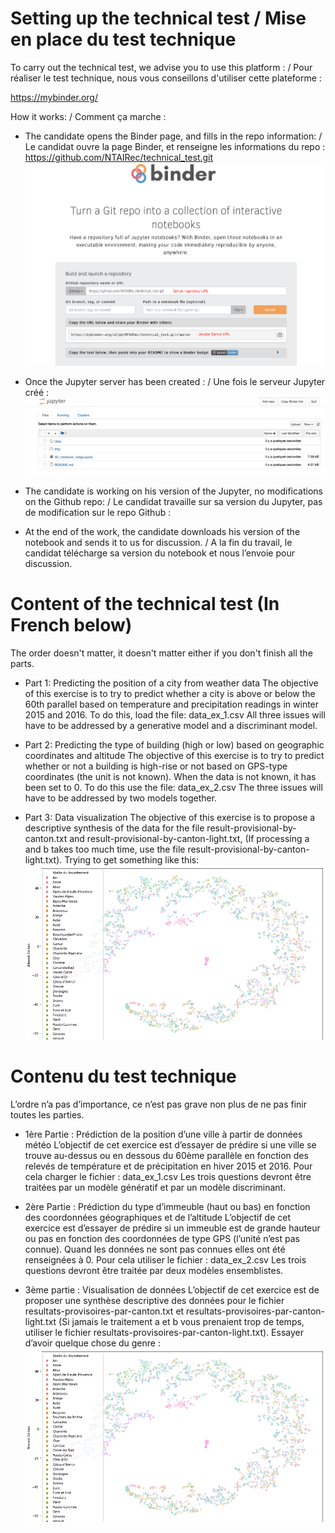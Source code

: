 # Setting up the technical test / Mise en place du test technique

To carry out the technical test, we advise you to use this platform : / Pour réaliser le test technique, nous vous conseillons d'utiliser cette plateforme :

https://mybinder.org/

How it works: / Comment ça marche : 

-  The candidate opens the Binder page, and fills in the repo information: / Le candidat ouvre la page Binder, et renseigne les informations du repo :
https://github.com/NTAIRec/technical_test.git
![Visualization](https://github.com/NTAIRec/technical_test/blob/master/img/binder.png)

-  Once the Jupyter server has been created : / Une fois le serveur Jupyter créé :
![Jupyter Server](https://github.com/NTAIRec/technical_test/blob/master/img/jupyter_server.png)


-  The candidate is working on his version of the Jupyter, no modifications on the Github repo: / Le candidat travaille sur sa version du Jupyter, pas de modification sur le repo Github :


-  At the end of the work, the candidate downloads his version of the notebook and sends it to us for discussion. / A la fin du travail, le candidat télécharge sa version du notebook et nous l’envoie pour discussion.

# Content of the technical test (In French below)

The order doesn't matter, it doesn't matter either if you don't finish all the parts.

-  Part 1: Predicting the position of a city from weather data
The objective of this exercise is to try to predict whether a city is above or below the 60th parallel based on temperature and precipitation readings in winter 2015 and 2016.
To do this, load the file: data_ex_1.csv 
All three issues will have to be addressed by a generative model and a discriminant model.

-  Part 2: Predicting the type of building (high or low) based on geographic coordinates and altitude 
The objective of this exercise is to try to predict whether or not a building is high-rise or not based on GPS-type coordinates (the unit is not known). When the data is not known, it has been set to 0.
To do this use the file: data_ex_2.csv
The three issues will have to be addressed by two models together.

-  Part 3: Data visualization
The objective of this exercise is to propose a descriptive synthesis of the data for the file result-provisional-by-canton.txt and result-provisional-by-canton-light.txt, (If processing a and b takes too much time, use the file result-provisional-by-canton-light.txt). Trying to get something like this:
![Visualization](https://github.com/NTAIRec/technical_test/blob/master/img/visulisation.png)

# Contenu du test technique

L’ordre n’a pas d’importance, ce n’est pas grave non plus de ne pas finir toutes les parties.
-  1ère Partie : Prédiction de la position d’une ville à partir de données météo
L’objectif de cet exercice est d’essayer de prédire si une ville se trouve au-dessus ou en dessous du 60ème parallèle en fonction des relevés de température et de précipitation en hiver 2015 et 2016.
Pour cela charger le fichier : data_ex_1.csv 
Les trois questions devront être traitées par un modèle génératif et par un modèle discriminant.

-  2ère Partie : Prédiction du type d’immeuble (haut ou bas) en fonction des coordonnées géographiques et de l’altitude 
L’objectif de cet exercice est d’essayer de prédire si un immeuble est de grande hauteur ou pas en fonction des coordonnées de type GPS (l’unité n’est pas connue). Quand les données ne sont pas connues elles ont été renseignées à 0.
Pour cela utiliser le fichier : data_ex_2.csv
Les trois questions devront être traitée par deux modèles ensemblistes.


-  3ème partie : Visualisation de données
L’objectif de cet exercice est de proposer une synthèse descriptive des données pour le fichier resultats-provisoires-par-canton.txt et resultats-provisoires-par-canton-light.txt (Si jamais le traitement a et b vous prenaient trop de temps, utiliser le fichier resultats-provisoires-par-canton-light.txt). Essayer d’avoir quelque chose du genre :
![Visualisation](https://github.com/NTAIRec/technical_test/blob/master/img/visulisation.png)
